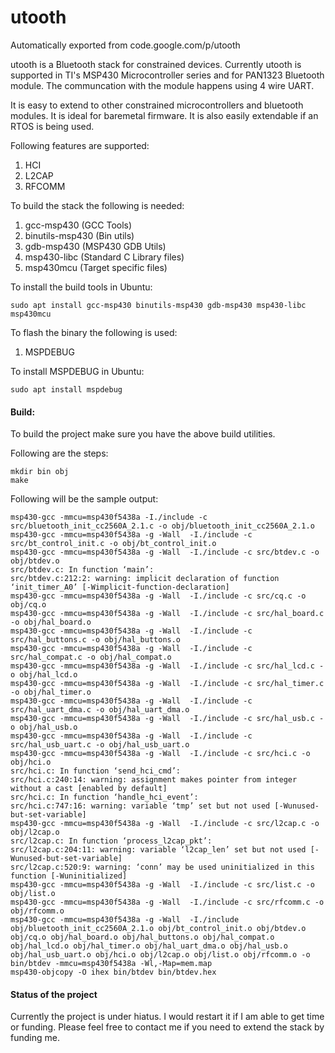# utooth
Automatically exported from code.google.com/p/utooth

utooth is a Bluetooth stack for constrained devices. Currently utooth is supported in TI's MSP430 Microcontroller series and for PAN1323 Bluetooth module. The communcation with the module happens using 4 wire UART.

It is easy to extend to other constrained microcontrollers and bluetooth modules. It is ideal for baremetal firmware. It is also easily extendable if an RTOS is being used.


Following features are supported:

1. HCI
2. L2CAP
3. RFCOMM

To build the stack the following is needed:

1. gcc-msp430 (GCC Tools)
2. binutils-msp430 (Bin utils)
3. gdb-msp430 (MSP430 GDB Utils)
4. msp430-libc (Standard C Library files)
5. msp430mcu (Target specific files)

To install the build tools in Ubuntu:

```
sudo apt install gcc-msp430 binutils-msp430 gdb-msp430 msp430-libc msp430mcu
```

To flash the binary the following is used:

1. MSPDEBUG

To install MSPDEBUG in Ubuntu:

```
sudo apt install mspdebug
```

#### Build:

To build the project make sure you have the above build utilities.

Following are the steps:

```
mkdir bin obj
make
```

Following will be the sample output:

```
msp430-gcc -mmcu=msp430f5438a -I./include -c src/bluetooth_init_cc2560A_2.1.c -o obj/bluetooth_init_cc2560A_2.1.o
msp430-gcc -mmcu=msp430f5438a -g -Wall  -I./include -c src/bt_control_init.c -o obj/bt_control_init.o
msp430-gcc -mmcu=msp430f5438a -g -Wall  -I./include -c src/btdev.c -o obj/btdev.o
src/btdev.c: In function ‘main’:
src/btdev.c:212:2: warning: implicit declaration of function ‘init_timer_A0’ [-Wimplicit-function-declaration]
msp430-gcc -mmcu=msp430f5438a -g -Wall  -I./include -c src/cq.c -o obj/cq.o
msp430-gcc -mmcu=msp430f5438a -g -Wall  -I./include -c src/hal_board.c -o obj/hal_board.o
msp430-gcc -mmcu=msp430f5438a -g -Wall  -I./include -c src/hal_buttons.c -o obj/hal_buttons.o
msp430-gcc -mmcu=msp430f5438a -g -Wall  -I./include -c src/hal_compat.c -o obj/hal_compat.o
msp430-gcc -mmcu=msp430f5438a -g -Wall  -I./include -c src/hal_lcd.c -o obj/hal_lcd.o
msp430-gcc -mmcu=msp430f5438a -g -Wall  -I./include -c src/hal_timer.c -o obj/hal_timer.o
msp430-gcc -mmcu=msp430f5438a -g -Wall  -I./include -c src/hal_uart_dma.c -o obj/hal_uart_dma.o
msp430-gcc -mmcu=msp430f5438a -g -Wall  -I./include -c src/hal_usb.c -o obj/hal_usb.o
msp430-gcc -mmcu=msp430f5438a -g -Wall  -I./include -c src/hal_usb_uart.c -o obj/hal_usb_uart.o
msp430-gcc -mmcu=msp430f5438a -g -Wall  -I./include -c src/hci.c -o obj/hci.o
src/hci.c: In function ‘send_hci_cmd’:
src/hci.c:240:14: warning: assignment makes pointer from integer without a cast [enabled by default]
src/hci.c: In function ‘handle_hci_event’:
src/hci.c:747:16: warning: variable ‘tmp’ set but not used [-Wunused-but-set-variable]
msp430-gcc -mmcu=msp430f5438a -g -Wall  -I./include -c src/l2cap.c -o obj/l2cap.o
src/l2cap.c: In function ‘process_l2cap_pkt’:
src/l2cap.c:204:11: warning: variable ‘l2cap_len’ set but not used [-Wunused-but-set-variable]
src/l2cap.c:520:9: warning: ‘conn’ may be used uninitialized in this function [-Wuninitialized]
msp430-gcc -mmcu=msp430f5438a -g -Wall  -I./include -c src/list.c -o obj/list.o
msp430-gcc -mmcu=msp430f5438a -g -Wall  -I./include -c src/rfcomm.c -o obj/rfcomm.o
msp430-gcc -mmcu=msp430f5438a -g -Wall  -I./include obj/bluetooth_init_cc2560A_2.1.o obj/bt_control_init.o obj/btdev.o obj/cq.o obj/hal_board.o obj/hal_buttons.o obj/hal_compat.o obj/hal_lcd.o obj/hal_timer.o obj/hal_uart_dma.o obj/hal_usb.o obj/hal_usb_uart.o obj/hci.o obj/l2cap.o obj/list.o obj/rfcomm.o -o bin/btdev -mmcu=msp430f5438a -Wl,-Map=mem.map
msp430-objcopy -O ihex bin/btdev bin/btdev.hex
```

#### Status of the project

Currently the project is under hiatus. I would restart it if I am able to get time or funding. Please feel free to contact me if you need to extend the stack by funding me.
